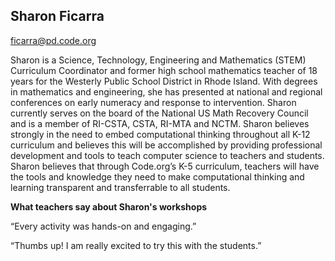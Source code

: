## Sharon Ficarra

[ficarra@pd.code.org](mailto:ficarra@pd.code.org)

Sharon is a Science, Technology, Engineering and Mathematics (STEM) Curriculum Coordinator and former high school mathematics teacher of 18 years for the Westerly Public School District in Rhode Island. With degrees in mathematics and engineering, she has presented at national and regional conferences on early numeracy and response to intervention. Sharon currently serves on the board of the National US Math Recovery Council and is a member of RI-CSTA, CSTA, RI-MTA and NCTM. Sharon believes strongly in the need to embed computational thinking throughout all K-12 curriculum and believes this will be accomplished by providing professional development and tools to teach computer science to teachers and students. Sharon believes that through Code.org’s K-5 curriculum, teachers will have the tools and knowledge they need to make computational thinking and learning transparent and transferrable to all students. 

**What teachers say about Sharon's workshops**

“Every activity was hands-on and engaging.”

“Thumbs up! I am really excited to try this with the students.”

